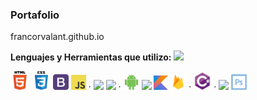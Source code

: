 ### Portafolio
francorvalant.github.io

**Lenguajes y Herramientas que utilizo:**  <img height="40" src="https://i.pinimg.com/originals/e5/93/ab/e593ab0589d5f1b389e4dfbcce2bce20.gif">  

<code><img height="30" src="https://raw.githubusercontent.com/github/explore/80688e429a7d4ef2fca1e82350fe8e3517d3494d/topics/html/html.png"></code>
<code><img height="30" src="https://raw.githubusercontent.com/github/explore/80688e429a7d4ef2fca1e82350fe8e3517d3494d/topics/css/css.png"></code>
<code><img height="25" src="https://raw.githubusercontent.com/github/explore/80688e429a7d4ef2fca1e82350fe8e3517d3494d/topics/bootstrap/bootstrap.png"></code>
<code><img height="24" src="https://raw.githubusercontent.com/github/explore/80688e429a7d4ef2fca1e82350fe8e3517d3494d/topics/javascript/javascript.png"></code>
 · 
<code><img height="24" src="https://upload.wikimedia.org/wikipedia/commons/thumb/9/95/Vue.js_Logo_2.svg/1200px-Vue.js_Logo_2.svg.png"></code>
<code><img height="25" src="https://upload.wikimedia.org/wikipedia/commons/thumb/4/47/React.svg/1200px-React.svg.png"></code>
 · 
<code><img height="25" src="https://raw.githubusercontent.com/github/explore/80688e429a7d4ef2fca1e82350fe8e3517d3494d/topics/android/android.png"></code>
<code><img height="32" src="https://cdn-icons-png.flaticon.com/512/226/226777.png"></code>
<code><img height="23" src="https://raw.githubusercontent.com/github/explore/80688e429a7d4ef2fca1e82350fe8e3517d3494d/topics/kotlin/kotlin.png"></code>
<code><img height="25" src="https://raw.githubusercontent.com/github/explore/80688e429a7d4ef2fca1e82350fe8e3517d3494d/topics/firebase/firebase.png"></code>
 · 
<code><img height="28" src="https://raw.githubusercontent.com/devicons/devicon/master/icons/csharp/csharp-original.svg"></code>
 · 
<code><img height="25" src="https://upload.wikimedia.org/wikipedia/commons/thumb/3/33/Figma-logo.svg/1200px-Figma-logo.svg.png"></code>
<code><img height="25" src="https://raw.githubusercontent.com/devicons/devicon/master/icons/photoshop/photoshop-line.svg"></code>

